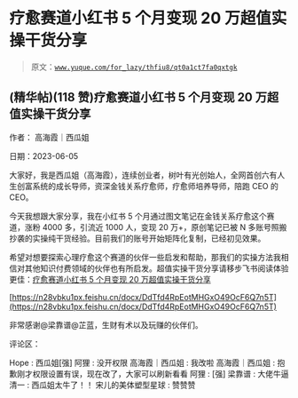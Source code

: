 # 疗愈赛道小红书 5 个月变现 20 万超值实操干货分享

> 原文：[`www.yuque.com/for_lazy/thfiu8/qt0a1ct7fa0qxtgk`](https://www.yuque.com/for_lazy/thfiu8/qt0a1ct7fa0qxtgk)



## (精华帖)(118 赞)疗愈赛道小红书 5 个月变现 20 万超值实操干货分享 

作者： 高海霞｜西瓜姐 

日期：2023-06-05 

大家好，我是西瓜姐（高海霞），连续创业者，树叶有光创始人，全网首创六有人生创富系统的成长导师，资深金钱关系疗愈师，疗愈师培养导师，陪跑 CEO 的 CEO。 

今天我想跟大家分享，我在小红书 5 个月通过图文笔记在金钱关系疗愈这个赛道，涨粉 4000 多，引流近 1000 人，变现 20 万+，原创笔记已被 N 多账号照搬抄袭的实操纯干货经验。目前我们的账号开始矩阵化复制，已经初见效果。 

希望对想要探索心理疗愈这个赛道的伙伴一些启发和帮助，那我们的实操方法我相信对其他知识付费领域的伙伴也有所启发。超值实操干货分享请移步飞书阅读体验更佳：[疗愈赛道小红书 5 个月变现 20 万超值实操干货分享](https://n28vbku1px.feishu.cn/docx/DdTfd4RpEotMHGxO49OcF6Q7n5T) 

[https://n28vbku1px.feishu.cn/docx/DdTfd4RpEotMHGxO49OcF6Q7n5T](https://n28vbku1px.feishu.cn/docx/DdTfd4RpEotMHGxO49OcF6Q7n5T) 

非常感谢@梁靠谱@芷蓝，生财有术以及玩赚的伙伴们。 

评论区： 

Hope : 西瓜姐[强] 阿狸 : 没开权限 高海霞｜西瓜姐 : 我改啦 高海霞｜西瓜姐 : 抱歉刚才权限设置有误，现在改了，大家可以刷新看看 阿狸 : [强] 梁靠谱 : 大佬牛逼 清一 : 西瓜姐太牛了！！ 宋儿的美体塑型星球 : 赞赞赞